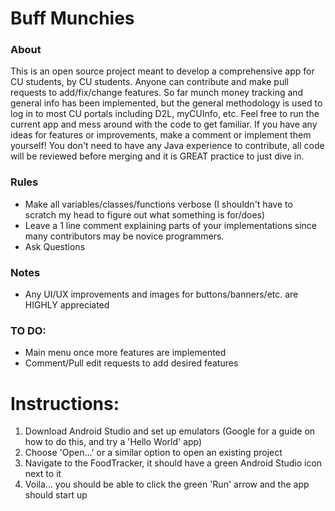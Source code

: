# Buff Munchies
### About

  This is an open source project meant to develop a comprehensive app for CU students, by CU students. Anyone can contribute 
  and make pull requests to add/fix/change features. So far munch money tracking and general info has been implemented, but the
  general methodology is used to log in to most CU portals including D2L, myCUInfo, etc. Feel free to run the current app and 
  mess around with the code to get familiar. If you have any ideas for features or improvements, make a comment or implement
  them yourself! You don't need to have any Java experience to contribute, all code will be reviewed before merging and it is
  GREAT practice to just dive in.
  
### Rules

* Make all variables/classes/functions verbose (I shouldn't have to scratch my head to figure out what something is for/does)
* Leave a 1 line comment explaining parts of your implementations since many contributors may be novice programmers.
* Ask Questions

### Notes

* Any UI/UX improvements and images for buttons/banners/etc. are HIGHLY appreciated

### TO DO:

* Main menu once more features are implemented
* Comment/Pull edit requests to add desired features

# Instructions:

1. Download Android Studio and set up emulators (Google for a guide on how to do this, and try a 'Hello World' app)
2. Choose 'Open...' or a similar option to open an existing project
3. Navigate to the FoodTracker, it should have a green Android Studio icon next to it
4. Voila... you should be able to click the green 'Run' arrow and the app should start up
